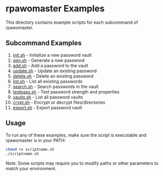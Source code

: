 # rpawomaster Examples

This directory contains example scripts for each subcommand of rpawomaster.

## Subcommand Examples

1. [init.sh](init.sh) - Initialize a new password vault
2. [gen.sh](gen.sh) - Generate a new password
3. [add.sh](add.sh) - Add a password to the vault
4. [update.sh](update.sh) - Update an existing password
5. [delete.sh](delete.sh) - Delete an existing password
6. [list.sh](list.sh) - List all existing passwords
7. [search.sh](search.sh) - Search passwords in the vault
8. [testpass.sh](testpass.sh) - Test password strength and properties
9. [vaults.sh](vaults.sh) - List all password vaults
10. [crypt.sh](crypt.sh) - Encrypt or decrypt files/directories
11. [export.sh](export.sh) - Export password vault

## Usage

To run any of these examples, make sure the script is executable and rpawomaster is in your PATH:

```bash
chmod +x scriptname.sh
./scriptname.sh
```

Note: Some scripts may require you to modify paths or other parameters to match your environment.